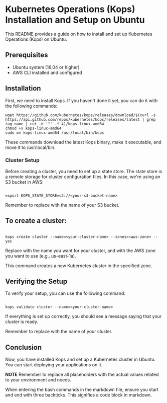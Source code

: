 # Kubernetes Operations (Kops) Installation and Setup on Ubuntu 

This README provides a guide on how to install and set up Kubernetes Operations (Kops) on Ubuntu.

## Prerequisites 

- Ubuntu system (16.04 or higher)
- AWS CLI installed and configured 

## Installation 

First, we need to install Kops. If you haven't done it yet, you can do it with the following commands:

```
wget https://github.com/kubernetes/kops/releases/download/$(curl -s https://api.github.com/repos/kubernetes/kops/releases/latest | grep tag_name | cut -d '"' -f 4)/kops-linux-amd64
chmod +x kops-linux-amd64
sudo mv kops-linux-amd64 /usr/local/bin/kops
```
These commands download the latest Kops binary, make it executable, and move it to /usr/local/bin.

### Cluster Setup
Before creating a cluster, you need to set up a state store. The state store is a remote storage for cluster configuration files. In this case, we're using an S3 bucket in AWS:


```

export KOPS_STATE_STORE=s3://<your-s3-bucket-name>

```

Remember to replace <your-s3-bucket-name> with the name of your S3 bucket.

## To create a cluster:


```

kops create cluster --name=<your-cluster-name> --zones=<aws-zone> --yes

```

Replace <your-cluster-name> with the name you want for your cluster, and <aws-zone> with the AWS zone you want to use (e.g., us-east-1a).

This command creates a new Kubernetes cluster in the specified zone.

## Verifying the Setup
To verify your setup, you can use the following command:


```

kops validate cluster --name=<your-cluster-name>

```

If everything is set up correctly, you should see a message saying that your cluster is ready. 

Remember to replace <your-cluster-name> with the name of your cluster.

## Conclusion
Now, you have installed Kops and set up a Kubernetes cluster in Ubuntu. You can start deploying your applications on it.


**NOTE** Remember to replace all placeholders with the actual values related to your environment and needs. 

When entering the bash commands in the markdown file, ensure you start and end with three backticks. This signifies a code block in markdown.

